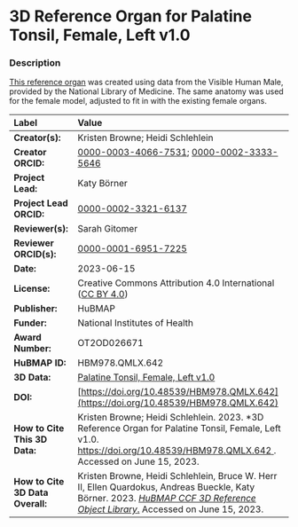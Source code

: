 # 3D Reference Organ for Palatine Tonsil, Female, Left v1.0

### Description
[This reference organ](https://humanatlas.io/3d-reference-library) was created using data from the Visible Human Male, provided by the National Library of Medicine. The same anatomy was used for the female model, adjusted to fit in with the existing female organs. 

| Label | Value |
| :------------- |:-------------|
| **Creator(s):** | Kristen Browne; Heidi Schlehlein |
| **Creator ORCID:** | [0000-0003-4066-7531](https://orcid.org/0000-0003-4066-7531); [0000-0002-3333-5646](https://orcid.org/0000-0002-3333-5646)|
| **Project Lead:** | Katy B&ouml;rner |
| **Project Lead ORCID:** | [0000-0002-3321-6137](https://orcid.org/0000-0002-3321-6137) |
| **Reviewer(s):** | Sarah Gitomer |
| **Reviewer ORCID(s):** |[0000-0001-6951-7225](https://orcid.org/0000-0001-6951-7225)|
| **Date:** | 2023-06-15 |
| **License:** | Creative Commons Attribution 4.0 International ([CC BY 4.0](https://creativecommons.org/licenses/by/4.0/)) |
| **Publisher:** | HuBMAP |
| **Funder:** | National Institutes of Health |
| **Award Number:** | OT2OD026671 |
| **HuBMAP ID:** | HBM978.QMLX.642 |
| **3D Data:** | [Palatine Tonsil, Female, Left v1.0](https://hubmapconsortium.github.io/ccf-releases/v1.4/models/3d-vh-f-palatine-tonsil-l.glb ) |
| **DOI:** | [https://doi.org/10.48539/HBM978.QMLX.642](https://doi.org/10.48539/HBM978.QMLX.642) |
| **How to Cite This 3D Data:** | Kristen Browne; Heidi Schlehlein. 2023. *3D Reference Organ for Palatine Tonsil, Female, Left v1.0. [https://doi.org/10.48539/HBM978.QMLX.642 ](https://doi.org/10.48539/HBM978.QMLX.642). Accessed on June 15, 2023.|
| **How to Cite 3D Data Overall:** | Kristen Browne, Heidi Schlehlein, Bruce W. Herr II, Ellen Quardokus, Andreas Bueckle, Katy B&ouml;rner. 2023. [*HuBMAP CCF 3D Reference Object Library*.](https://humanatlas.io/3d-reference-library) Accessed on June 15, 2023. |
